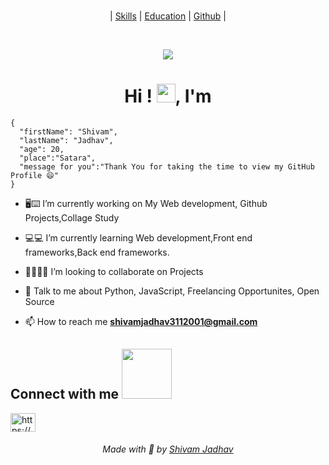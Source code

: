<br>
<div align="center">

| <a color="green" href="SKILLS.html">Skills</a> | <a href="EDU.html">Education</a> | <a href="GITHUB.html">Github</a> |
  
  <br>
  

</div>


<p align="center">
  <img src="https://github.com/shivamJadhav12/Mark-up-Portfolio/blob/main/animation_500_ktbg3xd2-min.gif?raw=true">
</p>

<h1 align="center">Hi ! <img src = "https://raw.githubusercontent.com/MartinHeinz/MartinHeinz/master/wave.gif" width = 30px>, I'm </h1>


```
{
  "firstName": "Shivam",
  "lastName": "Jadhav",
  "age": 20,
  "place":"Satara",
  "message for you":"Thank You for taking the time to view my GitHub Profile 😄"
}
```



- 🖥⌨️ I’m currently working on My Web development, Github Projects,Collage Study

- 💻💻 I’m currently learning Web development,Front end frameworks,Back end frameworks. 

- 👩‍💻👨‍💻 I’m looking to collaborate on Projects 

- 💬 Talk to me about Python, JavaScript, Freelancing Opportunites, Open Source 

- 📫 How to reach me **shivamjadhav3112001@gmail.com**

<p align="center">

<h2>Connect with me <img src='https://raw.githubusercontent.com/ShahriarShafin/ShahriarShafin/main/Assets/handshake.gif' width="80px"></h2>

<a href="https://www.linkedin.com/in/shivam-jadhav-770888218" target="blank"><img align="center" src="https://raw.githubusercontent.com/rahuldkjain/github-profile-readme-generator/master/src/images/icons/Social/linked-in-alt.svg" alt="https://www.linkedin.com/in/shivam-jadhav-770888218" height="30" width="40" /></a>

</p>
<div align="center">
<h6>Made with 💖 by <a href="https://github.com/shivamJadhav12">Shivam Jadhav</a></h6>
  </div>

